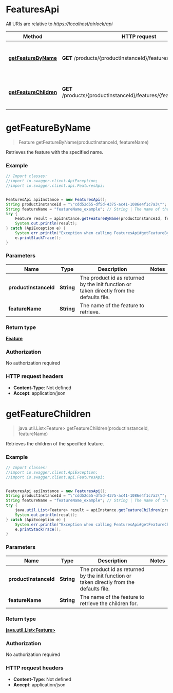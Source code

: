 # FeaturesApi

All URIs are relative to *https://localhost/airlock/api*

Method | HTTP request | Description
------------- | ------------- | -------------
[**getFeatureByName**](FeaturesApi.md#getFeatureByName) | **GET** /products/{productInstanceId}/features/{featureName} | Retrieves the feature with the specified name.
[**getFeatureChildren**](FeaturesApi.md#getFeatureChildren) | **GET** /products/{productInstanceId}/features/{featureName}/children | Retrieves the children of the specified feature.


<a name="getFeatureByName"></a>
# **getFeatureByName**
> Feature getFeatureByName(productInstanceId, featureName)

Retrieves the feature with the specified name.



### Example
```java
// Import classes:
//import io.swagger.client.ApiException;
//import io.swagger.client.api.FeaturesApi;


FeaturesApi apiInstance = new FeaturesApi();
String productInstanceId = "\"cdd52d55-df5d-4375-ac41-1086e4f1c7a3\""; // String | The product id as returned by the init function or taken directly from the defaults file.
String featureName = "featureName_example"; // String | The name of the feature to retrieve.
try {
    Feature result = apiInstance.getFeatureByName(productInstanceId, featureName);
    System.out.println(result);
} catch (ApiException e) {
    System.err.println("Exception when calling FeaturesApi#getFeatureByName");
    e.printStackTrace();
}
```

### Parameters

Name | Type | Description  | Notes
------------- | ------------- | ------------- | -------------
 **productInstanceId** | **String**| The product id as returned by the init function or taken directly from the defaults file. |
 **featureName** | **String**| The name of the feature to retrieve. |

### Return type

[**Feature**](Feature.md)

### Authorization

No authorization required

### HTTP request headers

 - **Content-Type**: Not defined
 - **Accept**: application/json

<a name="getFeatureChildren"></a>
# **getFeatureChildren**
> java.util.List&lt;Feature&gt; getFeatureChildren(productInstanceId, featureName)

Retrieves the children of the specified feature.



### Example
```java
// Import classes:
//import io.swagger.client.ApiException;
//import io.swagger.client.api.FeaturesApi;


FeaturesApi apiInstance = new FeaturesApi();
String productInstanceId = "\"cdd52d55-df5d-4375-ac41-1086e4f1c7a3\""; // String | The product id as returned by the init function or taken directly from the defaults file.
String featureName = "featureName_example"; // String | The name of the feature to retrieve the children for.
try {
    java.util.List<Feature> result = apiInstance.getFeatureChildren(productInstanceId, featureName);
    System.out.println(result);
} catch (ApiException e) {
    System.err.println("Exception when calling FeaturesApi#getFeatureChildren");
    e.printStackTrace();
}
```

### Parameters

Name | Type | Description  | Notes
------------- | ------------- | ------------- | -------------
 **productInstanceId** | **String**| The product id as returned by the init function or taken directly from the defaults file. |
 **featureName** | **String**| The name of the feature to retrieve the children for. |

### Return type

[**java.util.List&lt;Feature&gt;**](Feature.md)

### Authorization

No authorization required

### HTTP request headers

 - **Content-Type**: Not defined
 - **Accept**: application/json

